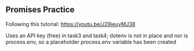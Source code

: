 ## Promises Practice

Following this tutorial: https://youtu.be/J29jeuyMJ38

Uses an API key (free) in task3 and task4; dotenv is not in place and nor is process.env, so a placeholder process.env variable has been created